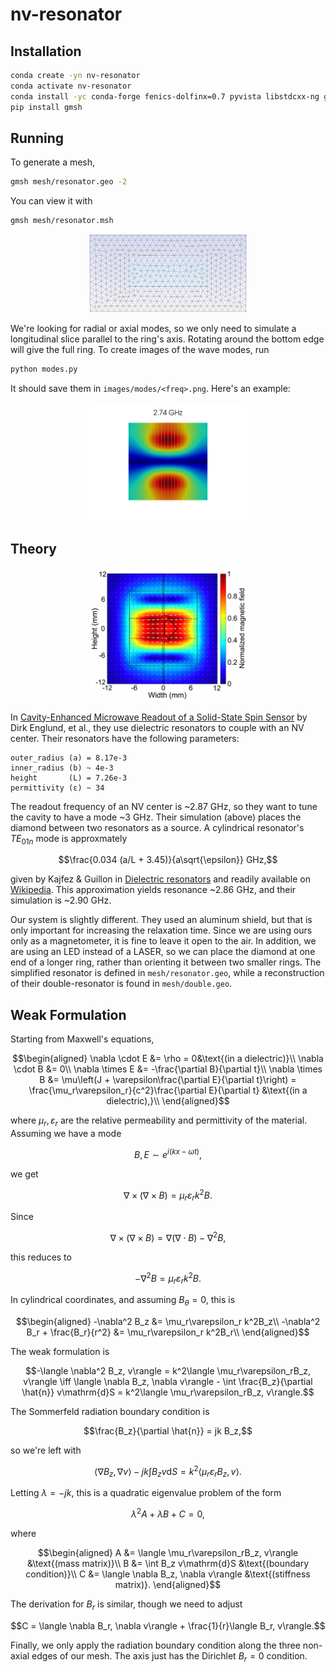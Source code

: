 # nv-resonator

## Installation

```bash
conda create -yn nv-resonator
conda activate nv-resonator
conda install -yc conda-forge fenics-dolfinx=0.7 pyvista libstdcxx-ng gmsh scipy
pip install gmsh
```

## Running

To generate a mesh,

```bash
gmsh mesh/resonator.geo -2
```

You can view it with

```bash
gmsh mesh/resonator.msh
```

<div style="text-align: center">
    <img src="images/mesh.png" alt="Ring Mesh" width="50%"/>
</div>

We're looking for radial or axial modes, so we only need to simulate a longitudinal slice parallel to the ring's axis. Rotating around the bottom edge will give the full ring. To create images of the wave modes, run

```bash
python modes.py
```

It should save them in `images/modes/<freq>.png`. Here's an example:

<div style="text-align: center">
    <img src="images/modes/2.74_ghz.png" alt="Axial Mode of Ring at 2.74 GHz" width="50%"/>
</div>


## Theory

<div style="text-align: center">
    <img src="images/paper_simulation.png" alt="Paper Simulation" width="50%"/>
</div>

In [Cavity-Enhanced Microwave Readout of a Solid-State Spin Sensor](https://www.nature.com/articles/s41467-021-21256-7) by Dirk Englund, et al., they use dielectric resonators to couple with an NV center. Their resonators have the following parameters:

```
outer_radius (a) = 8.17e-3
inner_radius (b) ~ 4e-3
height       (L) = 7.26e-3
permittivity (ε) ~ 34
```

The readout frequency of an NV center is ~2.87 GHz, so they want to tune the cavity to have a mode ~3 GHz. Their simulation (above) places the diamond between two resonators as a source. A cylindrical resonator's $TE_{01n}$ mode is approxmately

$$\frac{0.034 (a/L + 3.45)}{a\sqrt{\epsilon}} GHz,$$

given by Kajfez & Guillon in [Dielectric resonators](https://search.worldcat.org/en/title/927557286) and readily available on [Wikipedia](https://en.wikipedia.org/wiki/Dielectric_resonator#Theory_of_operation). This approximation yields resonance ~2.86 GHz, and their simulation is ~2.90 GHz.

Our system is slightly different. They used an aluminum shield, but that is only important for increasing the relaxation time. Since we are using ours only as a magnetometer, it is fine to leave it open to the air. In addition, we are using an LED instead of a LASER, so we can place the diamond at one end of a longer ring, rather than orienting it between two smaller rings. The simplified resonator is defined in `mesh/resonator.geo`, while a reconstruction of their double-resonator is found in `mesh/double.geo`.

## Weak Formulation

Starting from Maxwell's equations,

$$\begin{aligned}
\nabla \cdot E &= \rho = 0&\text{(in a dielectric)}\\
\nabla \cdot B &= 0\\
\nabla \times E &= -\frac{\partial B}{\partial t}\\
\nabla \times B &= \mu\left(J + \varepsilon\frac{\partial E}{\partial t}\right) = \frac{\mu_r\varepsilon_r}{c^2}\frac{\partial E}{\partial t} &\text{(in a dielectric),}\\
\end{aligned}$$

where $\mu_r, \varepsilon_r$ are the relative permeability and permittivity of the material. Assuming we have a mode

$$B, E\sim e^{i(kx - \omega t)},$$

we get

$$\nabla \times (\nabla\times B) = \mu_r\varepsilon_r k^2B.$$

Since

$$\nabla \times (\nabla\times B) = \nabla(\nabla\cdot B) - \nabla^2 B,$$

this reduces to

$$-\nabla^2 B = \mu_r\varepsilon_r k^2B.$$

In cylindrical coordinates, and assuming $B_\theta = 0$, this is

$$\begin{aligned}
-\nabla^2 B_z &= \mu_r\varepsilon_r k^2B_z\\
-\nabla^2 B_r + \frac{B_r}{r^2} &= \mu_r\varepsilon_r k^2B_r\\
\end{aligned}$$

The weak formulation is

$$-\langle \nabla^2 B_z, v\rangle = k^2\langle \mu_r\varepsilon_rB_z, v\rangle
\iff
\langle \nabla B_z, \nabla v\rangle - \int \frac{B_z}{\partial \hat{n}} v\mathrm{d}S = k^2\langle \mu_r\varepsilon_rB_z, v\rangle.$$

The Sommerfeld radiation boundary condition is

$$\frac{B_z}{\partial \hat{n}} = jk B_z,$$

so we're left with

$$\langle \nabla B_z, \nabla v\rangle - jk \int B_z v\mathrm{d}S = k^2 \langle \mu_r\varepsilon_rB_z, v\rangle.$$

Letting $\lambda = -jk$, this is a quadratic eigenvalue problem of the form

$$\lambda^2 A + \lambda B + C = 0,$$

where

$$\begin{aligned}
A &= \langle \mu_r\varepsilon_rB_z, v\rangle &\text{(mass matrix)}\\
B &= \int B_z v\mathrm{d}S &\text{(boundary condition)}\\
C &= \langle \nabla B_z, \nabla v\rangle &\text{(stiffness matrix)}.
\end{aligned}$$

The derivation for $B_r$ is similar, though we need to adjust

$$C = \langle \nabla B_r, \nabla v\rangle + \frac{1}{r}\langle B_r, v\rangle.$$

Finally, we only apply the radiation boundary condition along the three non-axial edges of our mesh. The axis just has the Dirichlet $B_r = 0$ condition.